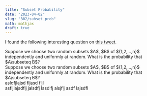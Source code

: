 ```yaml
---
title: "Subset Probability"
date: "2023-04-02"
slug: "302/subset_prob"
math: mathjax
draft: true
---
```

I found the following interesting question on [this tweet](https://twitter.com/ccanonne_/status/1608209512556826625?s=12&t=XlOQlTCD46DBPJba_tpWHg).
<div class="qts mathjax">
   Suppose we choose two random subsets $A$, $B$ of ${1,2,...,n}$ independently and uniformly at random. What is the probability that $A\subseteq B$? 
</div> 


<div class="theorem mathjax" text='Main'>
    Suppose we choose two random subsets $A$, $B$ of ${1,2,...,n}$ independently and uniformly at random. What is the probability that $A\subseteq B$? 
</div> 


<div class="obs mathjax" >
asldfjlajsd fljasd fljl
</div> 

<div class="obs mathjax" text='big observed'>
asfljlajsdflj jalsdfj lasdlfj alsjflj asdf lajsdfl 
</div> 
